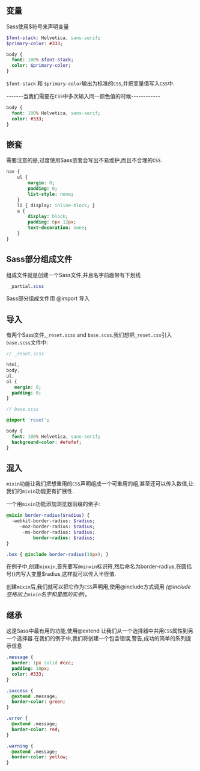 ## 变量

Sass使用$符号来声明变量

```sass
$font-stack: Helvetica, sans-serif;
$primary-color: #333;

body {
  font: 100% $font-stack;
  color: $primary-color;
}
```

`$font-stack` 和 `$primary-color`输出为标准的`CSS`,并把变量值写入`CSS`中.

-------当我们需要在`CSS`中多次输入同一颜色值的时候------------

```sass
body {
  font: 100% Helvetica, sans-serif;
  color: #333;
}
```



## 嵌套

需要注意的是,过度使用Sass嵌套会写出不易维护,而且不合理的`CSS`.

```sass
nav {  
	ul {    
		margin: 0;    
		padding: 0;    
		list-style: none;  
	}   
	li { display: inline-block; }   
	a {    
		display: block;    
		padding: 6px 12px;    
		text-decoration: none;  
	} 
}
```



## Sass部分组成文件

组成文件就是创建一个Sass文件,并且名字前面带有下划线

```sass
 _partial.scss
```

Sass部分组成文件用 @import 导入



## 导入

有两个Sass文件,`_reset.scss` and `base.scss`.我们想把`_reset.css`引入`base.scss`文件中:

```sass
// _reset.scss

html,
body,
ul,
ol {
   margin: 0;
  padding: 0;
}
```

```sass
// base.scss

@import 'reset';

body {
  font: 100% Helvetica, sans-serif;
  background-color: #efefef;
}
```



## 混入

`mixin`功能让我们把想重用的`CSS`声明组成一个可重用的组,甚至还可以传入数值,让我们的`mixin`功能更有扩展性.

一个用`mixin`功能添加浏览器前缀的例子:

```sass
@mixin border-radius($radius) {
  -webkit-border-radius: $radius;
     -moz-border-radius: $radius;
      -ms-border-radius: $radius;
          border-radius: $radius;
}

.box { @include border-radius(10px); }
```

在例子中,创建`minxin`,首先要写`@minxin`标识符,然后命名为border-radius,在圆括号()内写入变量$radius,这样就可以传入半径值.

创建`mixin`后,我们就可以把它作为`CSS`声明用,使用@include方式调用 *(@include空格加上`mixin`名字和里面的实参)*。



## 继承

这是Sass中最有用的功能,使用@extend 让我们从一个选择器中共用`CSS`属性到另一个选择器.在我们的例子中,我们将创建一个包含错误,警告,成功的简单的系列提示信息

```sass
.message {
  border: 1px solid #ccc;
  padding: 10px;
  color: #333;
}

.success {
  @extend .message;
  border-color: green;
}

.error {
  @extend .message;
  border-color: red;
}

.warning {
  @extend .message;
  border-color: yellow;
}
```